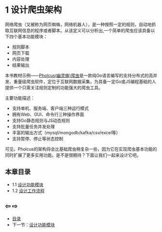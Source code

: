 # 1 设计爬虫架构

网络爬虫（又被称为网页蜘蛛，网络机器人），是一种按照一定的规则，自动地抓取互联网信息的程序或者脚本。从该定义可以分析出,一个简单的爬虫应该具备以下四个基本功能模块：

* 规则脚本
* 网页下载
* 内容处理
* 结果输出

本书教材示例——[Pholcus(幽灵蛛)爬虫](https://github.com/henrylee2cn/pholcus)是一款纯Go语言编写的支持分布式的高并发、重量级爬虫软件，定位于互联网数据采集，为具备一定Go或JS编程基础的人提供一个只需关注规则定制的功能强大的爬虫工具。

主要功能描述：

* 支持单机、服务端、客户端三种运行模式
* 拥有Web、GUI、命令行三种操作界面
* 支持Go静态规则与JS动态规则
* 支持批量任务并发处理
* 丰富的输出方式（mysql/mongodb/kafka/csv/excel等）
* 支持暂停、停止等状态控制

可见，Pholcus的架构将会比基础爬虫稍复杂一些，因为它在实现爬虫基本功能的同时扩展了更多实用功能。是不是很期待？下面让我们一起来设计它吧。

## 本章目录

* 1.1 [设计功能模块](<01.01.md>)
* 1.2 [设计工作流程](<01.02.md>)

## ⇦ ⇨

* [目录](</README.md>)
* 下一节：[设计功能模块](<01.01.md>)
